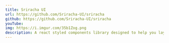 ```yaml
---
title: Sriracha UI
url: https://github.com/Sriracha-UI/sriracha
github: https://github.com/Sriracha-UI/sriracha
youTube:
img: https://i.imgur.com/35b1Zog.png
description: A react styled components library designed to help you lay out a beautiful UI with ease.
---
```

